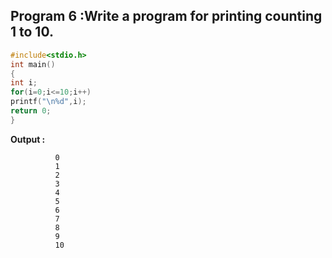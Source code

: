 ## Program 6 :Write a program for printing  counting 1 to 10.
```C
#include<stdio.h>
int main()
{
int i;
for(i=0;i<=10;i++)
printf("\n%d",i);
return 0;
}
```
**Output :**  
```
          0
          1
          2
          3
          4
          5
          6
          7
          8
          9
          10
```          
          
           
           
